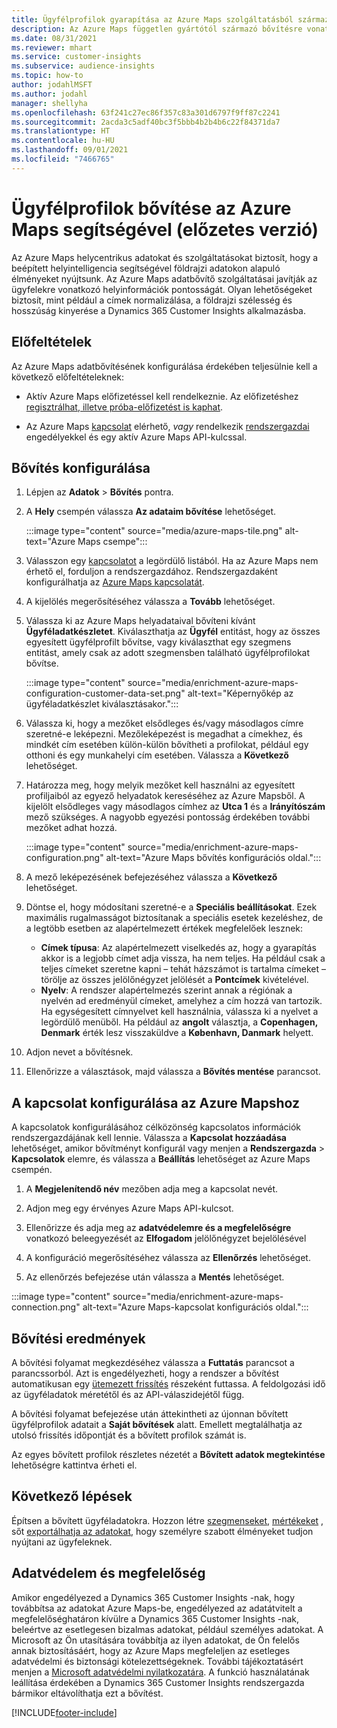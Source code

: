 ```yaml
---
title: Ügyfélprofilok gyarapítása az Azure Maps szolgáltatásból származó helyadatokkal
description: Az Azure Maps független gyártótól származó bővítésre vonatkozó általános információk.
ms.date: 08/31/2021
ms.reviewer: mhart
ms.service: customer-insights
ms.subservice: audience-insights
ms.topic: how-to
author: jodahlMSFT
ms.author: jodahl
manager: shellyha
ms.openlocfilehash: 63f241c27ec86f357c83a301d6797f9ff87c2241
ms.sourcegitcommit: 2acda3c5adf40bc3f5bbb4b2b4b6c22f84371da7
ms.translationtype: HT
ms.contentlocale: hu-HU
ms.lasthandoff: 09/01/2021
ms.locfileid: "7466765"
---
```

# <a name="enrichment-of-customer-profiles-with-azure-maps-preview"></a>Ügyfélprofilok bővítése az Azure Maps segítségével (előzetes verzió)

Az Azure Maps helycentrikus adatokat és szolgáltatásokat biztosít, hogy a beépített helyintelligencia segítségével földrajzi adatokon alapuló élményeket nyújtsunk. Az Azure Maps adatbővítő szolgáltatásai javítják az ügyfelekre vonatkozó helyinformációk pontosságát. Olyan lehetőségeket biztosít, mint például a címek normalizálása, a földrajzi szélesség és hosszúság kinyerése a Dynamics 365 Customer Insights alkalmazásba.

## <a name="prerequisites"></a>Előfeltételek

Az Azure Maps adatbővítésének konfigurálása érdekében teljesülnie kell a következő előfeltételeknek:

- Aktív Azure Maps előfizetéssel kell rendelkeznie. Az előfizetéshez [regisztrálhat, illetve próba-előfizetést is kaphat](https://azure.microsoft.com/services/azure-maps/).

- Az Azure Maps [kapcsolat](connections.md) elérhető, *vagy* rendelkezik [rendszergazdai](permissions.md#administrator) engedélyekkel és egy aktív Azure Maps API-kulcssal.

## <a name="configure-the-enrichment"></a>Bővítés konfigurálása

1. Lépjen az **Adatok** > **Bővítés** pontra. 

1. A **Hely** csempén válassza **Az adataim bővítése** lehetőséget.

   :::image type="content" source="media/azure-maps-tile.png" alt-text="Azure Maps csempe":::

1. Válasszon egy [kapcsolatot](connections.md) a legördülő listából. Ha az Azure Maps nem érhető el, forduljon a rendszergazdához. Rendszergazdaként konfigurálhatja az [Azure Maps kapcsolatát](#configure-the-connection-for-azure-maps). 

1. A kijelölés megerősítéséhez válassza a **Tovább** lehetőséget.

1. Válassza ki az Azure Maps helyadataival bővíteni kívánt **Ügyféladatkészletet**. Kiválaszthatja az **Ügyfél** entitást, hogy az összes egyesített ügyfélprofilt bővítse, vagy kiválaszthat egy szegmens entitást, amely csak az adott szegmensben található ügyfélprofilokat bővítse.

    :::image type="content" source="media/enrichment-azure-maps-configuration-customer-data-set.png" alt-text="Képernyőkép az ügyféladatkészlet kiválasztásakor.":::

1. Válassza ki, hogy a mezőket elsődleges és/vagy másodlagos címre szeretné-e leképezni. Mezőleképezést is megadhat a címekhez, és mindkét cím esetében külön-külön bővítheti a profilokat, például egy otthoni és egy munkahelyi cím esetében. Válassza a **Következő** lehetőséget.

1. Határozza meg, hogy melyik mezőket kell használni az egyesített profiljaiból az egyező helyadatok kereséséhez az Azure Mapsből. A kijelölt elsődleges vagy másodlagos címhez az **Utca 1** és a **Irányítószám** mező szükséges. A nagyobb egyezési pontosság érdekében további mezőket adhat hozzá.

   :::image type="content" source="media/enrichment-azure-maps-configuration.png" alt-text="Azure Maps bővítés konfigurációs oldal.":::

1. A mező leképezésének befejezéséhez válassza a **Következő** lehetőséget.

1. Döntse el, hogy módosítani szeretné-e a **Speciális beállításokat**. Ezek maximális rugalmasságot biztosítanak a speciális esetek kezeléshez, de a legtöbb esetben az alapértelmezett értékek megfelelőek lesznek:
   - **Címek típusa**: Az alapértelmezett viselkedés az, hogy a gyarapítás akkor is a legjobb címet adja vissza, ha nem teljes. Ha például csak a teljes címeket szeretne kapni – tehát házszámot is tartalma címeket – törölje az összes jelölőnégyzet jelölését a **Pontcímek** kivételével. 
   - **Nyelv**: A rendszer alapértelmezés szerint annak a régiónak a nyelvén ad eredményül címeket, amelyhez a cím hozzá van tartozik. Ha egységesített címnyelvet kell használnia, válassza ki a nyelvet a legördülő menüből. Ha például az **angolt** választja, a **Copenhagen, Denmark** érték lesz visszaküldve a **København, Danmark** helyett.

1. Adjon nevet a bővítésnek.

1. Ellenőrizze a választások, majd válassza a **Bővítés mentése** parancsot.

## <a name="configure-the-connection-for-azure-maps"></a>A kapcsolat konfigurálása az Azure Mapshoz

A kapcsolatok konfigurálásához célközönség kapcsolatos információk rendszergazdájának kell lennie. Válassza a **Kapcsolat hozzáadása** lehetőséget, amikor bővítményt konfigurál vagy menjen a **Rendszergazda** > **Kapcsolatok** elemre, és válassza a **Beállítás** lehetőséget az Azure Maps csempén.

1. A **Megjelenítendő név** mezőben adja meg a kapcsolat nevét.

1. Adjon meg egy érvényes Azure Maps API-kulcsot.

1. Ellenőrizze és adja meg az **adatvédelemre és a megfelelőségre** vonatkozó beleegyezését az **Elfogadom** jelölőnégyzet bejelölésével

1. A konfiguráció megerősítéséhez válassza az **Ellenőrzés** lehetőséget.

1. Az ellenőrzés befejezése után válassza a **Mentés** lehetőséget.

:::image type="content" source="media/enrichment-azure-maps-connection.png" alt-text="Azure Maps-kapcsolat konfigurációs oldal.":::

## <a name="enrichment-results"></a>Bővítési eredmények

A bővítési folyamat megkezdéséhez válassza a **Futtatás** parancsot a parancssorból. Azt is engedélyezheti, hogy a rendszer a bővítést automatikusan egy [ütemezett frissítés](system.md#schedule-tab) részeként futtassa. A feldolgozási idő az ügyféladatok méretétől és az API-válaszidejétől függ.

A bővítési folyamat befejezése után áttekintheti az újonnan bővített ügyfélprofilok adatait a **Saját bővítések** alatt. Emellett megtalálhatja az utolsó frissítés időpontját és a bővített profilok számát is.

Az egyes bővített profilok részletes nézetét a **Bővített adatok megtekintése** lehetőségre kattintva érheti el.

## <a name="next-steps"></a>Következő lépések

Építsen a bővített ügyféladatokra. Hozzon létre [szegmenseket](segments.md), [mértékeket](measures.md) , sőt [exportálhatja az adatokat](export-destinations.md), hogy személyre szabott élményeket tudjon nyújtani az ügyfeleknek.

## <a name="data-privacy-and-compliance"></a>Adatvédelem és megfelelőség

Amikor engedélyezed a Dynamics 365 Customer Insights -nak, hogy továbbítsa az adatokat Azure Maps-be, engedélyezed az adatátvitelt a megfelelőséghatáron kívülre a Dynamics 365 Customer Insights -nak, beleértve az esetlegesen bizalmas adatokat, például személyes adatokat. A Microsoft az Ön utasítására továbbítja az ilyen adatokat, de Ön felelős annak biztosításáért, hogy az Azure Maps megfeleljen az esetleges adatvédelmi és biztonsági kötelezettségeknek. További tájékoztatásért menjen a [Microsoft adatvédelmi nyilatkozatára](https://go.microsoft.com/fwlink/?linkid=396732).
A funkció használatának leállítása érdekében a Dynamics 365 Customer Insights rendszergazda bármikor eltávolíthatja ezt a bővítést.

[!INCLUDE[footer-include](../includes/footer-banner.md)]
